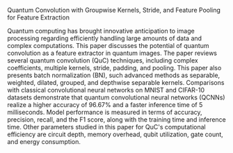 Quantum Convolution with Groupwise Kernels, Stride, and Feature Pooling for Feature Extraction


Quantum computing has brought innovative anticipation to image processing regarding efficiently handling large amounts of data and complex computations. This paper discusses the potential of quantum convolution as a feature extractor in quantum images. The paper reviews several quantum convolution (QuC) techniques, including complex coefficients, multiple kernels, stride, padding, and pooling. This paper also presents batch normalization (BN), such advanced methods as separable, weighted, dilated, grouped, and depthwise separable kernels. Comparisons with classical convolutional neural networks on MNIST and CIFAR-10 datasets demonstrate that quantum convolutional neural networks (QCNNs) realize a higher accuracy of 96.67% and a faster inference time of 5 milliseconds. Model performance is measured in terms of accuracy, precision, recall, and the F1 score, along with the training time and inference time. Other parameters studied in this paper for QuC's computational efficiency are circuit depth, memory overhead, qubit utilization, gate count, and energy consumption.
